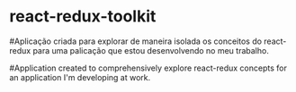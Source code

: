 # react-redux-toolkit

#Aplicação criada para explorar de maneira isolada os conceitos do react-redux para uma palicação que estou desenvolvendo no meu trabalho.

#Application created to comprehensively explore react-redux concepts for an application I'm developing at work.
